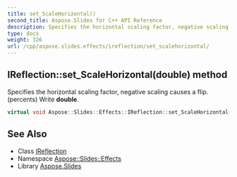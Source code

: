 ```yaml
---
title: set_ScaleHorizontal()
second_title: Aspose.Slides for C++ API Reference
description: Specifies the horizontal scaling factor, negative scaling causes a flip. (percents) Write double.
type: docs
weight: 326
url: /cpp/aspose.slides.effects/ireflection/set_scalehorizontal/
---
```

## IReflection::set_ScaleHorizontal(double) method


Specifies the horizontal scaling factor, negative scaling causes a flip. (percents) Write **double**.

```cpp
virtual void Aspose::Slides::Effects::IReflection::set_ScaleHorizontal(double value)=0
```

## See Also

* Class [IReflection](./)
* Namespace [Aspose::Slides::Effects](../)
* Library [Aspose.Slides](../../)